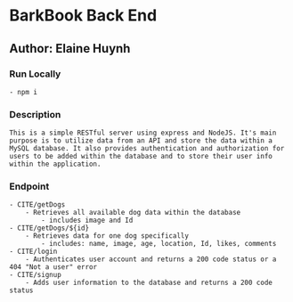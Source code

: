# BarkBook Back End

## Author: Elaine Huynh

### Run Locally
    - npm i

### Description

    This is a simple RESTful server using express and NodeJS. It's main purpose is to utilize data from an API and store the data within a MySQL database. It also provides authentication and authorization for users to be added within the database and to store their user info within the application.

### Endpoint
    - CITE/getDogs
        - Retrieves all available dog data within the database
            - includes image and Id
    - CITE/getDogs/${id}
        - Retrieves data for one dog specifically
            - includes: name, image, age, location, Id, likes, comments
    - CITE/login
        - Authenticates user account and returns a 200 code status or a 404 "Not a user" error
    - CITE/signup
        - Adds user information to the database and returns a 200 code status 

